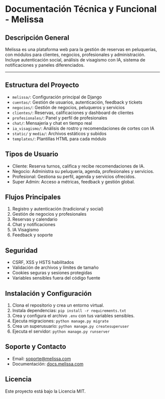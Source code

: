 # Documentación Técnica y Funcional - Melissa

## Descripción General
Melissa es una plataforma web para la gestión de reservas en peluquerías, con módulos para clientes, negocios, profesionales y administración. Incluye autenticación social, análisis de visagismo con IA, sistema de notificaciones y paneles diferenciados.

---

## Estructura del Proyecto
- `melissa/`: Configuración principal de Django
- `cuentas/`: Gestión de usuarios, autenticación, feedback y tickets
- `negocios/`: Gestión de negocios, peluqueros y servicios
- `clientes/`: Reservas, calificaciones y dashboard de clientes
- `profesionales/`: Panel y perfil de profesionales
- `chat/`: Mensajería y chat en tiempo real
- `ia_visagismo/`: Análisis de rostro y recomendaciones de cortes con IA
- `static/` y `media/`: Archivos estáticos y subidos
- `templates/`: Plantillas HTML para cada módulo

## Tipos de Usuario
- Cliente: Reserva turnos, califica y recibe recomendaciones de IA.
- Negocio: Administra su peluquería, agenda, profesionales y servicios.
- Profesional: Gestiona su perfil, agenda y servicios ofrecidos.
- Super Admin: Acceso a métricas, feedback y gestión global.

## Flujos Principales
1. Registro y autenticación (tradicional y social)
2. Gestión de negocios y profesionales
3. Reservas y calendario
4. Chat y notificaciones
5. IA Visagismo
6. Feedback y soporte

## Seguridad
- CSRF, XSS y HSTS habilitados
- Validación de archivos y límites de tamaño
- Cookies seguras y sesiones protegidas
- Variables sensibles fuera del código fuente

## Instalación y Configuración
1. Clona el repositorio y crea un entorno virtual.
2. Instala dependencias: `pip install -r requirements.txt`
3. Crea y configura el archivo `.env` con tus variables sensibles.
4. Ejecuta migraciones: `python manage.py migrate`
5. Crea un superusuario: `python manage.py createsuperuser`
6. Ejecuta el servidor: `python manage.py runserver`

## Soporte y Contacto
- Email: soporte@melissa.com
- Documentación: [docs.melissa.com](https://docs.melissa.com)

## Licencia
Este proyecto está bajo la Licencia MIT. 